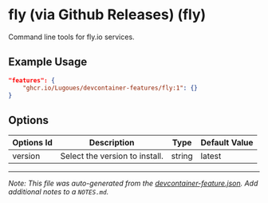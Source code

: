 
# fly (via Github Releases) (fly)

Command line tools for fly.io services.

## Example Usage

```json
"features": {
    "ghcr.io/Lugoues/devcontainer-features/fly:1": {}
}
```

## Options

| Options Id | Description | Type | Default Value |
|-----|-----|-----|-----|
| version | Select the version to install. | string | latest |



---

_Note: This file was auto-generated from the [devcontainer-feature.json](https://github.com/Lugoues/devcontainer-features/blob/main/src/fly/devcontainer-feature.json).  Add additional notes to a `NOTES.md`._
